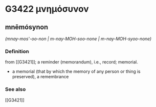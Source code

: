 # G3422 μνημόσυνον

## mnēmósynon

_(mnay-mos'-oo-non | m-nay-MOH-soo-none | m-nay-MOH-syoo-none)_

### Definition

from [[G3421]]; a reminder (memorandum), i.e., record; memorial.

- a memorial (that by which the memory of any person or thing is preserved), a remembrance

### See also

[[G3421]]

